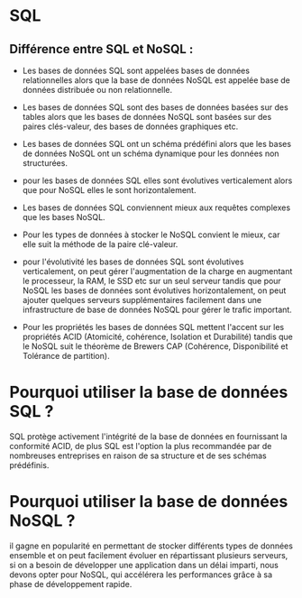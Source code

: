 # SQL

## Différence entre SQL et NoSQL : 

*   Les bases de données SQL sont appelées bases de données relationnelles alors que la base de données NoSQL est appelée base de données distribuée ou non relationnelle.

*   Les bases de données SQL sont des bases de données basées sur des tables alors que les bases de données NoSQL sont basées sur des paires clés-valeur, des bases de données graphiques etc.

*   Les bases de données SQL ont un schéma prédéfini alors que les bases de données NoSQL ont un schéma dynamique pour les données non structurées.

*   pour les bases de données SQL elles sont évolutives verticalement alors que pour NoSQL elles le sont horizontalement.

*   Les bases de données SQL conviennent mieux aux requêtes complexes que les bases NoSQL.

*   Pour les types de données à stocker le NoSQL convient le mieux, car elle suit la méthode de la paire clé-valeur.

*   pour l'évolutivité les bases de données SQL sont évolutives verticalement, on peut gérer l'augmentation de la charge en augmentant le processeur, la RAM, le SSD etc sur un seul serveur tandis que pour NoSQL les bases de données sont évolutives horizontalement, on peut ajouter quelques serveurs supplémentaires facilement dans une infrastructure de base de données NoSQL pour gérer le trafic important.

*   Pour les propriétés les bases de données SQL mettent l'accent sur les propriétés ACID (Atomicité, cohérence, Isolation et Durabilité) tandis que le NoSQL suit le théorème de Brewers CAP (Cohérence, Disponibilité et Tolérance de partition).

# Pourquoi utiliser la base de données SQL ?

SQL protège activement l'intégrité de la base de données en fournissant la conformité ACID, de plus SQL est l'option la plus recommandée par de nombreuses entreprises en raison de sa structure et de ses schémas prédéfinis.

# Pourquoi utiliser la base de données NoSQL ?

il gagne en popularité en permettant de stocker différents types de données ensemble et on peut facilement évoluer en répartissant plusieurs serveurs, si on a besoin de développer une application dans un délai imparti, nous devons opter pour NoSQL, qui accélérera les performances grâce à sa phase de développement rapide.